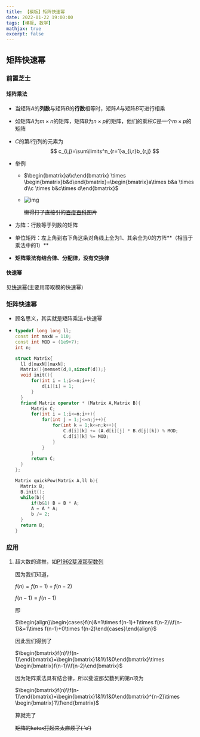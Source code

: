 ```yaml
---
title: 【模板】矩阵快速幂
date: 2022-01-22 19:00:00
tags: [模板, 数学]
mathjax: true
excerpt: false
---
```


## 矩阵快速幂

### 前置芝士

#### 矩阵乘法

- 当矩阵$A$的**列数**与矩阵$B$的**行数**相等时，矩阵$A$与矩阵$B$可进行相乘

- 如矩阵$A$为$m\times n$的矩阵，矩阵$B$为$n \times p$的矩阵，他们的乘积$C$是一个$m \times p$的矩阵

- $C$的第$i$行$j$列的元素为 
  $$
  c_{i,j}=\sum\limits^n_{r=1}a_{i,r}b_{r,j}
  $$

- 举例

  - $\begin{bmatrix}a\\c\end{bmatrix} \times \begin{bmatrix}b&d\end{bmatrix}=\begin{bmatrix}a\times b&a \times d\\c \times b&c\times d\end{bmatrix}$

  - ![img](https://bkimg.cdn.bcebos.com/formula/a5ed777f92d9d718ab545efd27dc7b6b.svg)

    ~~懒得打了直接引的[百度百科](https://baike.baidu.com/item/%E7%9F%A9%E9%98%B5/18069?fr=aladdin#4)图片~~

- 方阵：行数等于列数的矩阵

- 单位矩阵：左上角到右下角这条对角线上全为1、其余全为0的方阵**（相当于乘法中的1）**

- **矩阵乘法有结合律、分配律，没有交换律**

#### 快速幂

见[快速幂](https://www.cnblogs.com/burnling/p/15809016.html)(主要用带取模的快速幂)

### 矩阵快速幂

- 顾名思义，其实就是矩阵乘法+快速幂

- ```cpp
  typedef long long ll;
  const int maxN = 110;
  const int MOD = (1e9+7);
  int n;
  
  struct Matrix{
  	ll d[maxN][maxN];
  	Matrix(){memset(d,0,sizeof(d));}
  	void init(){
  		for(int i = 1;i<=n;i++){
  			d[i][i] = 1;
  		}
  	}
  	friend Matrix operator * (Matrix A,Matrix B){
  		Matrix C;
  		for(int i = 1;i<=n;i++){
  			for(int j = 1;j<=n;j++){
  				for(int k = 1;k<=n;k++){
  					C.d[i][k] += (A.d[i][j] * B.d[j][k]) % MOD;
  					C.d[i][k] %= MOD;
  				}
  			}
  		}
  		return C;
  	}
  };
  
  Matrix quickPow(Matrix A,ll b){
  	Matrix B;
  	B.init();
  	while(b){
  		if(b&1) B = B * A;
  		A = A * A;
  		b /= 2;
  	}
  	return B;
  }
  ```

### 应用

1. 超大数的递推，如[P1962斐波那契数列](https://www.luogu.com.cn/problem/P1962)

   因为我们知道，

   $f(n)=f(n-1)+f(n-2)$

   $f(n-1)=f(n-1)$

   即

   $\begin{align}\begin{cases}f(n)&=1\times f(n-1)+1\times f(n-2)\\f(n-1)&=1\times f(n-1)+0\times f(n-2)\end{cases}\end{align}$

   因此我们得到了

   $\begin{bmatrix}f(n)\\f(n-1)\end{bmatrix}=\begin{bmatrix}1&1\\1&0\end{bmatrix}\times \begin{bmatrix}f(n-1)\\f(n-2)\end{bmatrix}$

   因为矩阵乘法具有结合律，所以斐波那契数列的第n项为

   $\begin{bmatrix}f(n)\\f(n-1)\end{bmatrix}=\begin{bmatrix}1&1\\1&0\end{bmatrix}^{n-2}\times \begin{bmatrix}1\\1\end{bmatrix}$

   算就完了

   ~~矩阵的katex打起来太麻烦了( ‵o′)~~
